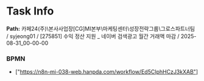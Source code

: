 # Task Info

**Path:** 카페24(주)\본사사업장\[CG]MI본부\마케팅센터\성장전략그룹\그로스파트너팀 / syjeong01 / [275851] 수익 정산 지원 _ 네이버 검색광고 월간 거래액 마감 / 2025-08-31_00-00-00

### BPMN
- ["https://n8n-mi-038-web.hanpda.com/workflow/Ed5CIphHCzJ3kXAB"]

